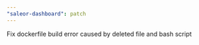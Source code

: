 ```yaml
---
"saleor-dashboard": patch
---
```


Fix dockerfile build error caused by deleted file and bash script
